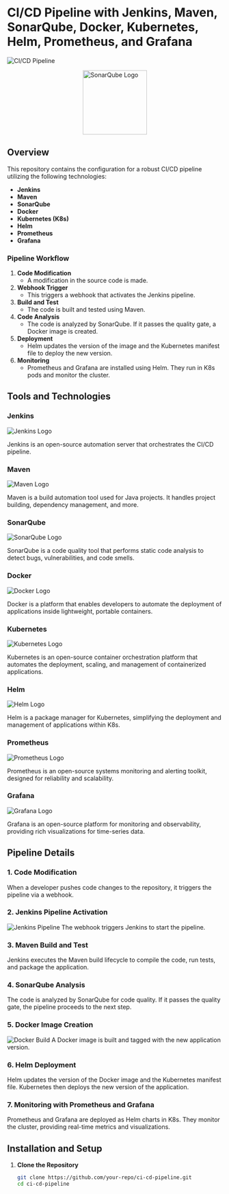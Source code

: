 # CI/CD Pipeline with Jenkins, Maven, SonarQube, Docker, Kubernetes, Helm, Prometheus, and Grafana

![CI/CD Pipeline](https://miro.medium.com/max/1400/1*F9gQvs4vGM0vRA_e5x8Eww.gif)

<div class="logo-container">
    <div class="logo"><img src="https://www.jenkins.io/images/logos/jenkins/jenkins.svg" alt="Jenkins Logo"></div>
    <div class="logo"><img src="https://maven.apache.org/images/maven-logo-black-on-white.png" alt="Maven Logo"></div>
    <div class="logo center"><img src="https://www.sonarqube.org/logos/index/sonarqube-logo.png" alt="SonarQube Logo"></div>
    <div class="logo"><img src="https://www.docker.com/sites/default/files/d8/2019-07/vertical-logo-monochromatic.png" alt="Docker Logo"></div>
    <div class="logo"><img src="https://kubernetes.io/images/kubernetes-horizontal-color.png" alt="Kubernetes Logo"></div>
    <div class="logo"><img src="https://helm.sh/img/helm.svg" alt="Helm Logo"></div>
    <div class="logo"><img src="https://prometheus.io/assets/prometheus_logo_grey.svg" alt="Prometheus Logo"></div>
    <div class="logo"><img src="https://grafana.com/static/img/press/grafana_logo_transparent_400x192.png" alt="Grafana Logo"></div>
</div>

<style>
.logo-container {
  display: flex;
  align-items: center;
  justify-content: center;
  overflow: hidden;
  width: 100%;
  height: 150px;
  position: relative;
}

.logo {
  width: 150px;
  height: 150px;
  position: absolute;
  opacity: 0;
  transition: opacity 1s;
}

.logo img {
  width: 100%;
  height: auto;
}

.center {
  opacity: 1;
}

@keyframes rotateLogos {
  0% { transform: rotateY(0deg); }
  12.5% { opacity: 1; }
  25% { transform: rotateY(45deg); opacity: 0; }
  37.5% { transform: rotateY(90deg); opacity: 0; }
  50% { transform: rotateY(135deg); opacity: 1; }
  62.5% { transform: rotateY(180deg); opacity: 1; }
  75% { transform: rotateY(225deg); opacity: 1; }
  87.5% { transform: rotateY(270deg); opacity: 0; }
  100% { transform: rotateY(315deg); opacity: 0; }
}

.logo-container {
  animation: rotateLogos 10s infinite linear;
}
</style>

## Overview

This repository contains the configuration for a robust CI/CD pipeline utilizing the following technologies:

- **Jenkins**
- **Maven**
- **SonarQube**
- **Docker**
- **Kubernetes (K8s)**
- **Helm**
- **Prometheus**
- **Grafana**

### Pipeline Workflow

1. **Code Modification**
   - A modification in the source code is made.
2. **Webhook Trigger**
   - This triggers a webhook that activates the Jenkins pipeline.
3. **Build and Test**
   - The code is built and tested using Maven.
4. **Code Analysis**
   - The code is analyzed by SonarQube. If it passes the quality gate, a Docker image is created.
5. **Deployment**
   - Helm updates the version of the image and the Kubernetes manifest file to deploy the new version.
6. **Monitoring**
   - Prometheus and Grafana are installed using Helm. They run in K8s pods and monitor the cluster.

## Tools and Technologies

### Jenkins
![Jenkins Logo](https://www.jenkins.io/images/logos/jenkins/jenkins.svg)

Jenkins is an open-source automation server that orchestrates the CI/CD pipeline.

### Maven
![Maven Logo](https://maven.apache.org/images/maven-logo-black-on-white.png)

Maven is a build automation tool used for Java projects. It handles project building, dependency management, and more.

### SonarQube
![SonarQube Logo](https://www.sonarqube.org/logos/index/sonarqube-logo.png)

SonarQube is a code quality tool that performs static code analysis to detect bugs, vulnerabilities, and code smells.

### Docker
![Docker Logo](https://www.docker.com/sites/default/files/d8/2019-07/vertical-logo-monochromatic.png)

Docker is a platform that enables developers to automate the deployment of applications inside lightweight, portable containers.

### Kubernetes
![Kubernetes Logo](https://kubernetes.io/images/kubernetes-horizontal-color.png)

Kubernetes is an open-source container orchestration platform that automates the deployment, scaling, and management of containerized applications.

### Helm
![Helm Logo](https://helm.sh/img/helm.svg)

Helm is a package manager for Kubernetes, simplifying the deployment and management of applications within K8s.

### Prometheus
![Prometheus Logo](https://prometheus.io/assets/prometheus_logo_grey.svg)

Prometheus is an open-source systems monitoring and alerting toolkit, designed for reliability and scalability.

### Grafana
![Grafana Logo](https://grafana.com/static/img/press/grafana_logo_transparent_400x192.png)

Grafana is an open-source platform for monitoring and observability, providing rich visualizations for time-series data.

## Pipeline Details

### 1. Code Modification
When a developer pushes code changes to the repository, it triggers the pipeline via a webhook.

### 2. Jenkins Pipeline Activation
![Jenkins Pipeline](https://www.jenkins.io/images/pipeline/pipeline_flow.png)
The webhook triggers Jenkins to start the pipeline.

### 3. Maven Build and Test
Jenkins executes the Maven build lifecycle to compile the code, run tests, and package the application.

### 4. SonarQube Analysis
The code is analyzed by SonarQube for code quality. If it passes the quality gate, the pipeline proceeds to the next step.

### 5. Docker Image Creation
![Docker Build](https://www.docker.com/sites/default/files/d8/styles/large/s3/2018-11/whale-in-container.jpg)
A Docker image is built and tagged with the new application version.

### 6. Helm Deployment
Helm updates the version of the Docker image and the Kubernetes manifest file. Kubernetes then deploys the new version of the application.

### 7. Monitoring with Prometheus and Grafana
Prometheus and Grafana are deployed as Helm charts in K8s. They monitor the cluster, providing real-time metrics and visualizations.

## Installation and Setup

1. **Clone the Repository**
   ```bash
   git clone https://github.com/your-repo/ci-cd-pipeline.git
   cd ci-cd-pipeline

